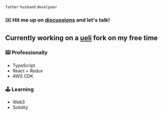 `father` `husband` `develpoer`

### ✉️ Hit me up on __[discussions](https://github.com/1two3code/1two3code/discussions/categories/messages)__ and let's talk!

## Currently working on a [ueli](https://github.com/oliverschwendener/ueli) fork on my free time

### ⌨️ Professionally
- TypeScript
- React + Redux
- AWS CDK

### 🕹️ Learning
- Web3
- Solidity
